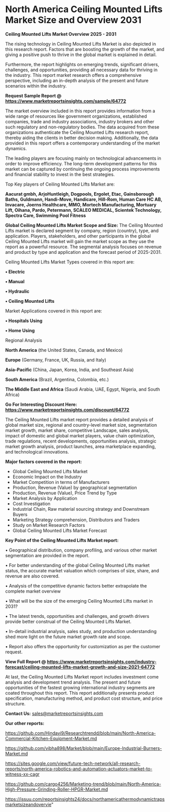 # North America Ceiling Mounted Lifts Market Size and Overview 2031

<Strong> Ceiling Mounted Lifts Market Overview 2025 - 2031</strong>

The rising technology in Ceiling Mounted Lifts Market is also depicted in this research report. Factors that are boosting the growth of the market, and giving a positive push to thrive in the global market is explained in detail.

Furthermore, the report highlights on emerging trends, significant drivers, challenges, and opportunities, providing all necessary data for thriving in the industry. This report market research offers a comprehensive perspective, including an in-depth analysis of the present and future scenarios within the industry.

<strong>Request Sample Report @ <a href=https://www.marketreportsinsights.com/sample/64772>https://www.marketreportsinsights.com/sample/64772</a></strong>

The market overview included in this report provides information from a wide range of resources like government organizations, established companies, trade and industry associations, industry brokers and other such regulatory and non-regulatory bodies. The data acquired from these organizations authenticate the Ceiling Mounted Lifts research report, thereby aiding the clients in better decision making. Additionally, the data provided in this report offers a contemporary understanding of the market dynamics.

The leading players are focusing mainly on technological advancements in order to improve efficiency. The long-term development patterns for this market can be captured by continuing the ongoing process improvements and financial stability to invest in the best strategies.

Top Key players of Ceiling Mounted Lifts Market are:

<strong>Aacurat gmbh, ArjoHuntleigh, Dogpools, Ergolet, Etac, Gainsborough Baths, Guldmann, Handi-Move, Handicare, Hill-Rom, Human Care HC AB, Invacare, Joerns Healthcare, MMO, Mortech Manufacturing, Mortuary Lift, Oihana, Pardo, Petermann, SCALEO MEDICAL, Scientek Technology, Spectra Care, Swimming Pool Fitness</strong>

<strong><b>Global Ceiling Mounted Lifts Market Scope and Size:</b></strong>
The Ceiling Mounted Lifts market is declared segment by company, region (country), type, and application. Players, stakeholders, and other participants in the global Ceiling Mounted Lifts market will gain the market scope as they use the report as a powerful resource. The segmental analysis focuses on revenue and product by type and application and the forecast period of 2025-2031.

Ceiling Mounted Lifts Market Types covered in this report are:

<strong>• Electric

• Manual

• Hydraulic

• Ceiling Mounted Lifts</strong>

Market Applications covered in this report are:

<strong>• Hospitals Using

• Home Using</strong> 

Regional Analysis

<strong>North America</strong> (the United States, Canada, and Mexico)

<strong>Europe</strong> (Germany, France, UK, Russia, and Italy)

<strong>Asia-Pacific</strong> (China, Japan, Korea, India, and Southeast Asia)

<strong>South America</strong> (Brazil, Argentina, Colombia, etc.)

<strong>The Middle East and Africa</strong> (Saudi Arabia, UAE, Egypt, Nigeria, and South Africa)

<strong>Go For Interesting Discount Here: <a href=https://www.marketreportsinsights.com/discount/64772>https://www.marketreportsinsights.com/discount/64772</a></strong>

The Ceiling Mounted Lifts market report provides a detailed analysis of global market size, regional and country-level market size, segmentation market growth, market share, competitive Landscape, sales analysis, impact of domestic and global market players, value chain optimization, trade regulations, recent developments, opportunities analysis, strategic market growth analysis, product launches, area marketplace expanding, and technological innovations.

<strong><b>Major factors covered in the report:</b></strong>
<ul>
  <li>Global Ceiling Mounted Lifts Market </li>
  <li>Economic Impact on the Industry</li>
  <li>Market Competition in terms of Manufacturers</li>
  <li>Production, Revenue (Value) by geographical segmentation</li>
  <li>Production, Revenue (Value), Price Trend by Type</li>
  <li>Market Analysis by Application</li>
  <li>Cost Investigation</li>
  <li>Industrial Chain, Raw material sourcing strategy and Downstream Buyers</li>
  <li>Marketing Strategy comprehension, Distributors and Traders</li>
  <li>Study on Market Research Factors</li>
  <li>Global Ceiling Mounted Lifts Market Forecast</li>
</ul>

<strong><b>Key Point of the Ceiling Mounted Lifts Market report:</b></strong>

• Geographical distribution, company profiling, and various other market segmentation are provided in the report.

• For better understanding of the global Ceiling Mounted Lifts market status, the accurate market valuation which comprises of size, share, and revenue are also covered.

• Analysis of the competitive dynamic factors better extrapolate the complete market overview

• What will be the size of the emerging Ceiling Mounted Lifts market in 2031?

• The latest trends, opportunities and challenges, and growth drivers provide better construal of the Ceiling Mounted Lifts Market.

• In-detail industrial analysis, sales study, and production understanding shed more light on the future market growth rate and scope.

• Report also offers the opportunity for customization as per the customer request.

<strong><b>View Full Report @ <a href=https://www.marketreportsinsights.com/industry-forecast/ceiling-mounted-lifts-market-growth-and-size-2021-64772>https://www.marketreportsinsights.com/industry-forecast/ceiling-mounted-lifts-market-growth-and-size-2021-64772</a></b></strong>


At last, the Ceiling Mounted Lifts Market report includes investment come analysis and development trend analysis. The present and future opportunities of the fastest growing international industry segments are coated throughout this report. This report additionally presents product specification, manufacturing method, and product cost structure, and price structure.

<strong>Contact Us:</strong>
sales@marketreportsinsights.com

<strong>Our other reports:</strong>

<a href=https://github.com/Hindavi9/Researchtrendd/blob/main/North-America-Commercial-Kitchen-Equipment-Market.md>https://github.com/Hindavi9/Researchtrendd/blob/main/North-America-Commercial-Kitchen-Equipment-Market.md</a>

<a href=https://github.com/vibha898/Market/blob/main/Europe-Industrial-Burners-Market.md>https://github.com/vibha898/Market/blob/main/Europe-Industrial-Burners-Market.md</a>

<a href=https://sites.google.com/view/future-tech-network/all-research-reports/north-america-robotics-and-automation-actuators-market-to-witness-xx-cagr>https://sites.google.com/view/future-tech-network/all-research-reports/north-america-robotics-and-automation-actuators-market-to-witness-xx-cagr</a>

<a href=https://github.com/cargo4256/Marketing-trend/blob/main/North-America-High-Pressure-Grinding-Roller-HPGR-Market.md>https://github.com/cargo4256/Marketing-trend/blob/main/North-America-High-Pressure-Grinding-Roller-HPGR-Market.md</a>

<a href=https://issuu.com/reportsinsights24/docs/northamericathermodynamictrapsmarketsizeandovervie>https://issuu.com/reportsinsights24/docs/northamericathermodynamictrapsmarketsizeandovervie</a>"
